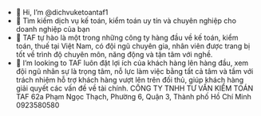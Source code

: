 - 👋 Hi, I’m @dichvuketoantaf1
- 👀 Tìm kiếm dịch vụ kế toán, kiểm toán uy tín và chuyên nghiệp cho doanh nghiệp của bạn
- 🌱 TAF tự hào là một trong những công ty hàng đầu về kế toán, kiểm toán, thuế tại Việt Nam, có đội ngũ chuyên gia, nhân viên được trang bị tốt về trình độ chuyên môn, năng động và tận tâm với nghề.
- 💞️ I’m looking to TAF luôn đặt lợi ích của khách hàng lên hàng đầu, xem đội ngũ nhân sự là trọng tâm, nỗ lực làm việc bằng tất cả tâm và tầm với trách nhiệm hỗ trợ khách hàng vượt lên trên đối thủ, giúp khách hàng giải quyết các vấn đề về tài chính.
  CÔNG TY TNHH TƯ VẤN KIỂM TOÁN TAF
  62a Phạm Ngọc Thạch, Phường 6, Quận 3, Thành phố Hồ Chí Minh
  0923580580
  

<!---
dichvuketoantaf1/dichvuketoantaf1 is a ✨ special ✨ repository because its `README.md` (this file) appears on your GitHub profile.
You can click the Preview link to take a look at your changes.
--->
